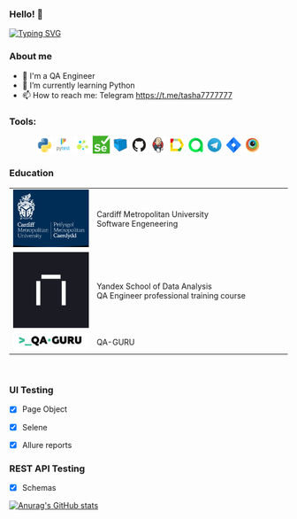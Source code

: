 ### Hello! :cherry_blossom:
[![Typing SVG](https://readme-typing-svg.demolab.com?font=Roboto&weight=600&size=37&pause=1000&width=435&lines=My+name+is+Natalia.+;I+am+a+software+tester)](https://git.io/typing-svg)



### <a>About me</a>

- 💼 I'm a QA Engineer
- 🌱 I’m currently learning Python
- 📫 How to reach me: Telegram https://t.me/tasha7777777



###  <a>Tools:</a>
<p align="center">

<img width="6%" title="Python" src="logo/python.svg">
<img width="6%" title="Pytest" src="logo/pytest.svg">
<img width="6%" title="Selene" src="logo/selene.png">
<img width="6%" title="Selenium" src="logo/selenium.png">
<img width="6%" title="Selenoid" src="logo/Selenoid.svg">
<img width="6%" title="GitHub" src="logo/GitHub.svg">
<img width="6%" title="Jenkins" src="logo/Jenkins.svg">  
<img width="6%" title="AllureReport" src="logo/Allure_Report.svg">  
<img width="6%" title="AllureTestOPS" src="logo/Allure_TO.svg"> 
<img width="6%" title="Telegram" src="logo/Telegram.svg">  
<img width="6%" title="Jira" src="logo/jira.svg"> 
<img width="6%" title="Browserstack" src="logo/Browserstack.svg"> 
</p>

###  <a> Education <a>
<table width="100%" border='0'>
   <tr> 
    <td width="30%" valign="bottom"><img src="images/cardiff.jpg"></td><td valign="middle">Cardiff Metropolitan University</br>Software Engeneering</td></tr>
    <tr><td width="30%" valign="bottom"><img src="images/prakticum.jpg"></td><td valign="middle">Yandex School 
of Data Analysis</br>QA Engineer professional training course</td>
    <tr><td width="30%" valign="bottom"><img src="images/qa-guru80.png"></td><td valign="middle">QA-GURU</td></tr>
   </tr>
  </table>
  </br>
  
  

###  UI Testing

- [x] Page Object
- [x] Selene
- [x] Allure reports


###  REST API Testing

- [x] Schemas

[![Anurag's GitHub stats](https://github-readme-stats.vercel.app/api?username=nat1905)](https://github.com/anuraghazra/github-readme-stats)


